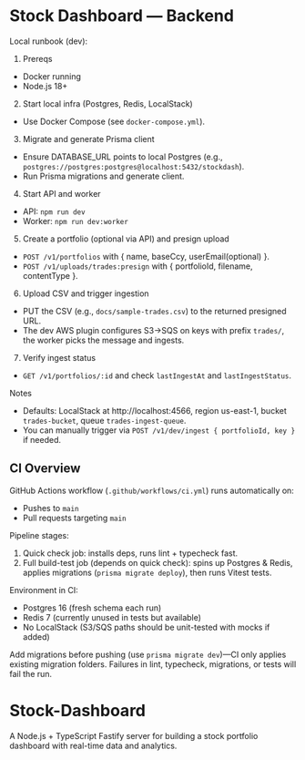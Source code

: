 # Stock Dashboard — Backend

Local runbook (dev):

1. Prereqs

- Docker running
- Node.js 18+

2. Start local infra (Postgres, Redis, LocalStack)

- Use Docker Compose (see `docker-compose.yml`).

3. Migrate and generate Prisma client

- Ensure DATABASE_URL points to local Postgres (e.g., `postgres://postgres:postgres@localhost:5432/stockdash`).
- Run Prisma migrations and generate client.

4. Start API and worker

- API: `npm run dev`
- Worker: `npm run dev:worker`

5. Create a portfolio (optional via API) and presign upload

- `POST /v1/portfolios` with { name, baseCcy, userEmail(optional) }.
- `POST /v1/uploads/trades:presign` with { portfolioId, filename, contentType }.

6. Upload CSV and trigger ingestion

- PUT the CSV (e.g., `docs/sample-trades.csv`) to the returned presigned URL.
- The dev AWS plugin configures S3→SQS on keys with prefix `trades/`, the worker picks the message and ingests.

7. Verify ingest status

- `GET /v1/portfolios/:id` and check `lastIngestAt` and `lastIngestStatus`.

Notes

- Defaults: LocalStack at http://localhost:4566, region us-east-1, bucket `trades-bucket`, queue `trades-ingest-queue`.
- You can manually trigger via `POST /v1/dev/ingest { portfolioId, key }` if needed.

## CI Overview

GitHub Actions workflow (`.github/workflows/ci.yml`) runs automatically on:

- Pushes to `main`
- Pull requests targeting `main`

Pipeline stages:

1. Quick check job: installs deps, runs lint + typecheck fast.
2. Full build-test job (depends on quick check): spins up Postgres & Redis, applies migrations (`prisma migrate deploy`), then runs Vitest tests.

Environment in CI:

- Postgres 16 (fresh schema each run)
- Redis 7 (currently unused in tests but available)
- No LocalStack (S3/SQS paths should be unit-tested with mocks if added)

Add migrations before pushing (use `prisma migrate dev`)—CI only applies existing migration folders. Failures in lint, typecheck, migrations, or tests will fail the run.

# Stock-Dashboard

A Node.js + TypeScript Fastify server for building a stock portfolio dashboard with real-time data and analytics.
